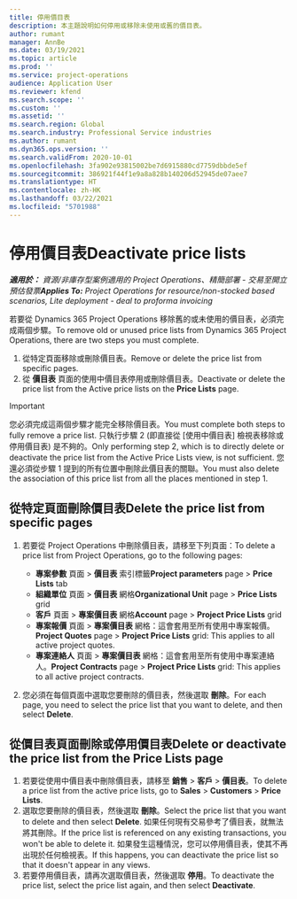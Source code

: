 ```yaml
---
title: 停用價目表
description: 本主題說明如何停用或移除未使用或舊的價目表。
author: rumant
manager: AnnBe
ms.date: 03/19/2021
ms.topic: article
ms.prod: ''
ms.service: project-operations
audience: Application User
ms.reviewer: kfend
ms.search.scope: ''
ms.custom: ''
ms.assetid: ''
ms.search.region: Global
ms.search.industry: Professional Service industries
ms.author: rumant
ms.dyn365.ops.version: ''
ms.search.validFrom: 2020-10-01
ms.openlocfilehash: 3fa902e93815002be7d6915880cd7759dbbde5ef
ms.sourcegitcommit: 386921f44f1e9a8a828b140206d52945de07aee7
ms.translationtype: HT
ms.contentlocale: zh-HK
ms.lasthandoff: 03/22/2021
ms.locfileid: "5701988"
---
```

# <a name="deactivate-price-lists"></a><span data-ttu-id="102c2-103">停用價目表</span><span class="sxs-lookup"><span data-stu-id="102c2-103">Deactivate price lists</span></span> 

<span data-ttu-id="102c2-104">_**適用於：** 資源/非庫存型案例適用的 Project Operations、精簡部署 - 交易至開立預估發票_</span><span class="sxs-lookup"><span data-stu-id="102c2-104">_**Applies To:** Project Operations for resource/non-stocked based scenarios, Lite deployment - deal to proforma invoicing_</span></span>

<span data-ttu-id="102c2-105">若要從 Dynamics 365 Project Operations 移除舊的或未使用的價目表，必須完成兩個步驟。</span><span class="sxs-lookup"><span data-stu-id="102c2-105">To remove old or unused price lists from Dynamics 365 Project Operations, there are two steps you must complete.</span></span> 

1. <span data-ttu-id="102c2-106">從特定頁面移除或刪除價目表。</span><span class="sxs-lookup"><span data-stu-id="102c2-106">Remove or delete the price list from specific pages.</span></span>
2. <span data-ttu-id="102c2-107">從 **價目表** 頁面的使用中價目表停用或刪除價目表。</span><span class="sxs-lookup"><span data-stu-id="102c2-107">Deactivate or delete the price list from the Active price lists on the **Price Lists** page.</span></span>

>[!IMPORTANT]
> <span data-ttu-id="102c2-108">您必須完成這兩個步驟才能完全移除價目表。</span><span class="sxs-lookup"><span data-stu-id="102c2-108">You must complete both steps to fully remove a price list.</span></span> <span data-ttu-id="102c2-109">只執行步驟 2 (即直接從 [使用中價目表] 檢視表移除或停用價目表) 是不夠的。</span><span class="sxs-lookup"><span data-stu-id="102c2-109">Only performing step 2, which is to directly delete or deactivate the price list from the Active Price Lists view, is not sufficient.</span></span> <span data-ttu-id="102c2-110">您還必須從步驟 1 提到的所有位置中刪除此價目表的關聯。</span><span class="sxs-lookup"><span data-stu-id="102c2-110">You must also delete the association of this price list from all the places mentioned in step 1.</span></span>

## <a name="delete-the-price-list-from-specific-pages"></a><span data-ttu-id="102c2-111">從特定頁面刪除價目表</span><span class="sxs-lookup"><span data-stu-id="102c2-111">Delete the price list from specific pages</span></span>
1. <span data-ttu-id="102c2-112">若要從 Project Operations 中刪除價目表，請移至下列頁面：</span><span class="sxs-lookup"><span data-stu-id="102c2-112">To delete a price list from Project Operations, go to the following pages:</span></span>  

      - <span data-ttu-id="102c2-113">**專案參數** 頁面 > **價目表** 索引標籤</span><span class="sxs-lookup"><span data-stu-id="102c2-113">**Project parameters** page > **Price Lists** tab</span></span>
      - <span data-ttu-id="102c2-114">**組織單位** 頁面 > **價目表** 網格</span><span class="sxs-lookup"><span data-stu-id="102c2-114">**Organizational Unit** page > **Price Lists** grid</span></span>
      - <span data-ttu-id="102c2-115">**客戶** 頁面 > **專案價目表** 網格</span><span class="sxs-lookup"><span data-stu-id="102c2-115">**Account** page > **Project Price Lists** grid</span></span>
      - <span data-ttu-id="102c2-116">**專案報價** 頁面 > **專案價目表** 網格：這會套用至所有使用中專案報價。</span><span class="sxs-lookup"><span data-stu-id="102c2-116">**Project Quotes** page > **Project Price Lists** grid: This applies to all active project quotes.</span></span>
      - <span data-ttu-id="102c2-117">**專案連絡人** 頁面 > **專案價目表** 網格：這會套用至所有使用中專案連絡人。</span><span class="sxs-lookup"><span data-stu-id="102c2-117">**Project Contracts** page > **Project Price Lists** grid: This applies to all active project contracts.</span></span>

 2. <span data-ttu-id="102c2-118">您必須在每個頁面中選取您要刪除的價目表，然後選取 **刪除**。</span><span class="sxs-lookup"><span data-stu-id="102c2-118">For each page, you need to select the price list that you want to delete, and then select **Delete**.</span></span> 
 
## <a name="delete-or-deactivate-the-price-list-from-the-price-lists-page"></a><span data-ttu-id="102c2-119">從價目表頁面刪除或停用價目表</span><span class="sxs-lookup"><span data-stu-id="102c2-119">Delete or deactivate the price list from the Price Lists page</span></span>
 
1. <span data-ttu-id="102c2-120">若要從使用中價目表中刪除價目表，請移至 **銷售** > **客戶** > **價目表**。</span><span class="sxs-lookup"><span data-stu-id="102c2-120">To delete a price list from the active price lists, go to **Sales** > **Customers** > **Price Lists**.</span></span> 
2. <span data-ttu-id="102c2-121">選取您要刪除的價目表，然後選取 **刪除**。</span><span class="sxs-lookup"><span data-stu-id="102c2-121">Select the price list that you want to delete and then select **Delete**.</span></span> <span data-ttu-id="102c2-122">如果任何現有交易參考了價目表，就無法將其刪除。</span><span class="sxs-lookup"><span data-stu-id="102c2-122">If the price list is referenced on any existing transactions, you won't be able to delete it.</span></span> <span data-ttu-id="102c2-123">如果發生這種情況，您可以停用價目表，使其不再出現於任何檢視表。</span><span class="sxs-lookup"><span data-stu-id="102c2-123">If this happens, you can deactivate the price list so that it doesn't appear in any views.</span></span> 
3. <span data-ttu-id="102c2-124">若要停用價目表，請再次選取價目表，然後選取 **停用**。</span><span class="sxs-lookup"><span data-stu-id="102c2-124">To deactivate the price list, select the price list again, and then select **Deactivate**.</span></span>   
